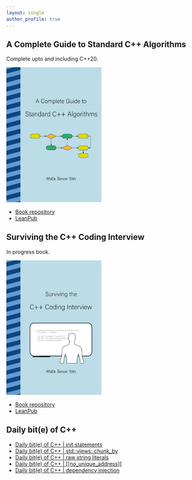 ```yaml
---
layout: single
author_profile: true
---
```


## A Complete Guide to Standard C++ Algorithms

Complete upto and including C++20.

[<img src="assets/images/book_algorithms_cover.png" width="50%">](https://leanpub.com/cpp-algorithms-guide)

- [Book repository](https://github.com/HappyCerberus/book-cpp-algorithms)
- [LeanPub](https://leanpub.com/cpp-algorithms-guide)

## Surviving the C++ Coding Interview

In progress book.

[<img src="assets/images/book_coding_interview_cover.png" width="50%">](https://leanpub.com/cpp-coding-interview)

- [Book repository](https://leanpub.com/cpp-coding-interview)
- [LeanPub](https://leanpub.com/cpp-coding-interview)

## Daily bit(e) of C++

<ul>
<!-- SUBSTACK:START --><li><a href="https://medium.com/@simontoth/daily-bit-e-of-c-init-statements-c7f8be00c884?source=rss-1e1de1006a93------2">Daily bit&lpar;e&rpar; of C++ | init statements</a></li><li><a href="https://medium.com/@simontoth/daily-bit-e-of-c-std-views-chunk-by-03232a98df3c?source=rss-1e1de1006a93------2">Daily bit&lpar;e&rpar; of C++ | std::views::chunk_by</a></li><li><a href="https://medium.com/@simontoth/daily-bit-e-of-c-raw-string-literals-abd01b5ec7eb?source=rss-1e1de1006a93------2">Daily bit&lpar;e&rpar; of C++ | raw string literals</a></li><li><a href="https://medium.com/@simontoth/daily-bit-e-of-c-no-unique-address-381508d0c5ff?source=rss-1e1de1006a93------2">Daily bit&lpar;e&rpar; of C++ | [[no_unique_address]]</a></li><li><a href="https://medium.com/@simontoth/daily-bit-e-of-c-dependency-injection-581a7d6cbce9?source=rss-1e1de1006a93------2">Daily bit&lpar;e&rpar; of C++ | dependency injection</a></li><!-- SUBSTACK:END -->
</ul>